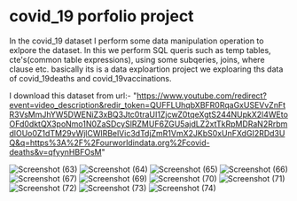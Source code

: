 # covid_19 porfolio project
 In the covid_19 dataset I perform some data manipulation operation to exlpore the dataset.
 In this we perform SQL queris such as temp tables, cte's(common table expressions), using some subqeries, joins, where clause etc.
 basically its is a data exploartion project we exploaring ths data of covid_19deaths and covid_19vaccinations.

 
 I download this dataset from  url:- "https://www.youtube.com/redirect?event=video_description&redir_token=QUFFLUhqbXBFR0RqaGxUSEVvZnFtR3VsMmJhYW5DWENiZ3xBQ3Jtc0traUI1ZjcwZ0tqeXgtS244NUpkX2l4WEtoOFd0dktQX3poNmo1N0ZaSDcySlRZMUF6ZGU5ajdLZ2xtTkRpMDRaN2RrbmdlOUo0Z1dTM29vWjlCWlRBelVic3dTdjZmR1VmX2JKbS0xUnFXdGI2RDd3UQ&q=https%3A%2F%2Fourworldindata.org%2Fcovid-deaths&v=qfyynHBFOsM"


![Screenshot (63)](https://github.com/patil2771/porfolioproject/assets/52596045/a05bae79-6c28-47df-9433-5974ff5a5a0f)
![Screenshot (64)](https://github.com/patil2771/porfolioproject/assets/52596045/dec49ffb-441a-412c-92bb-7037273447a9)
![Screenshot (65)](https://github.com/patil2771/porfolioproject/assets/52596045/ca75ff71-da21-426e-91da-c4d4facad28a)
![Screenshot (66)](https://github.com/patil2771/porfolioproject/assets/52596045/f7b60f2b-a7e1-4384-86d6-f7d4c4e8b987)
![Screenshot (67)](https://github.com/patil2771/porfolioproject/assets/52596045/cb514585-4fa5-4690-a020-09b8d054f79a)
![Screenshot (69)](https://github.com/patil2771/porfolioproject/assets/52596045/9ba7728c-784a-4be4-a10a-b4823e785d9d)
![Screenshot (70)](https://github.com/patil2771/porfolioproject/assets/52596045/b36f8ddd-59ef-49f9-b501-7319bf587abb)
![Screenshot (71)](https://github.com/patil2771/porfolioproject/assets/52596045/370a0927-802c-485e-ae5f-6e1a81407645)
![Screenshot (72)](https://github.com/patil2771/porfolioproject/assets/52596045/0663155e-9e21-4ca3-ad87-28e77c988e63)
![Screenshot (73)](https://github.com/patil2771/porfolioproject/assets/52596045/a8f6aeb8-546a-46ed-9464-965ed063e197)
![Screenshot (74)](https://github.com/patil2771/porfolioproject/assets/52596045/60210062-8028-4605-bb84-ebcf33fd0c4e)
